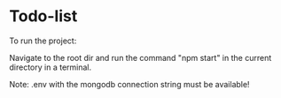 # Todo-list
 
To run the project: 

Navigate to the root dir and run the command "npm start" in the current directory in a terminal. 

Note: .env with the mongodb connection string must be available! 
